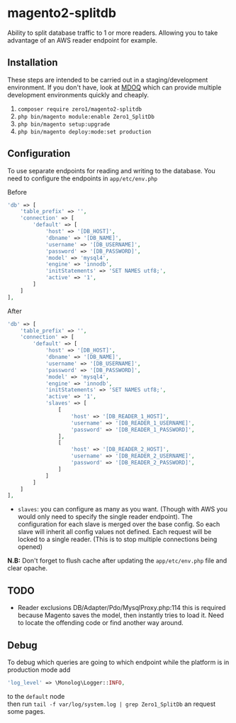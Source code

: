 # magento2-splitdb
Ability to split database traffic to 1 or more readers. Allowing you to take advantage of an AWS reader endpoint for example.

## Installation
These steps are intended to be carried out in a staging/development environment. 
If you don't have, look at [MDOQ](https://www.mdoq.io) which can provide multiple development environments quickly and cheaply.

1. `composer require zero1/magento2-splitdb`
2. `php bin/magento module:enable Zero1_SplitDb`
3. `php bin/magento setup:upgrade`
4. `php bin/magento deploy:mode:set production`

## Configuration
To use separate endpoints for reading and writing to the database. You need to configure the endpoints in `app/etc/env.php`

Before
```php
'db' => [
    'table_prefix' => '',
    'connection' => [
        'default' => [
            'host' => '[DB_HOST]',
            'dbname' => '[DB_NAME]',
            'username' => '[DB_USERNAME]',
            'password' => '[DB_PASSWORD]',
            'model' => 'mysql4',
            'engine' => 'innodb',
            'initStatements' => 'SET NAMES utf8;',
            'active' => '1',
        ]
    ]
],
```
After
```php
'db' => [
    'table_prefix' => '',
    'connection' => [
        'default' => [
            'host' => '[DB_HOST]',
            'dbname' => '[DB_NAME]',
            'username' => '[DB_USERNAME]',
            'password' => '[DB_PASSWORD]',
            'model' => 'mysql4',
            'engine' => 'innodb',
            'initStatements' => 'SET NAMES utf8;',
            'active' => '1',
            'slaves' => [
                [
                    'host' => '[DB_READER_1_HOST]',
                    'username' => '[DB_READER_1_USERNAME]',
                    'password' => '[DB_READER_1_PASSWORD]',
                ],
                [
                    'host' => '[DB_READER_2_HOST]',
                    'username' => '[DB_READER_2_USERNAME]',
                    'password' => '[DB_READER_2_PASSWORD]',
                ]
            ]
        ]
    ]
],
```

- `slaves`: you can configure as many as you want. (Though with AWS you would only need to specify the single reader endpoint).
  The configuration for each slave is merged over the base config. So each slave will inherit all config values not defined.
  Each request will be locked to a single reader. (This is to stop multiple connections being opened)
  
**N.B:** Don't forget to flush cache after updating the `app/etc/env.php` file and clear opache.

## TODO
- Reader exclusions
  DB/Adapter/Pdo/MysqlProxy.php:114 this is required because Magento saves the model, then instantly tries to load it. 
  Need to locate the offending code or find another way around.

## Debug
To debug which queries are going to which endpoint while the platform is in production mode
add 
```php
'log_level' => \Monolog\Logger::INFO,
```
to the `default` node  
then run `tail -f var/log/system.log | grep Zero1_SplitDb` an request some pages.